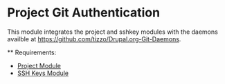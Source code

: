 # Project Git Authentication

This module integrates the project and sshkey modules with the daemons availble at https://github.com/tizzo/Drupal.org-Git-Daemons.

** Requirements:
- [Project Module](http://drupal.org/project/project)
- [SSH Keys  Module](http://drupal.org/project/sshkey)
